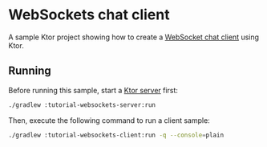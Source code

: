 # WebSockets chat client

A sample Ktor project showing how to create a [WebSocket chat client](https://ktor.io/docs/getting-started-ktor-client-chat.html) using Ktor.

## Running

Before running this sample, start a [Ktor server](../tutorial-websockets-server) first:

```bash
./gradlew :tutorial-websockets-server:run
```

Then, execute the following command to run a client sample:

```bash
./gradlew :tutorial-websockets-client:run -q --console=plain
```
